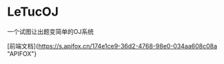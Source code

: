 # LeTucOJ
一个试图让出题变简单的OJ系统

[前端文档]{https://s.apifox.cn/174e1ce9-36d2-4768-98e0-034aa608c08a "APIFOX"}
